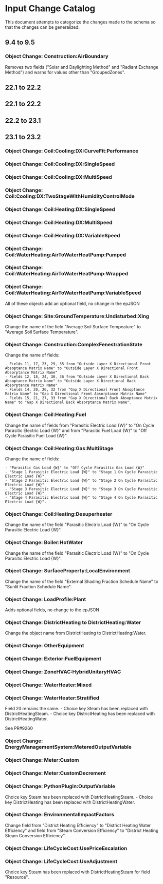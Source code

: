 # Input Change Catalog #

This document attempts to categorize the changes made to the schema so that the changes can be generalized.

## 9.4 to 9.5 ##

### Object Change: Construction:AirBoundary
Removes two fields ("Solar and Daylighting Method" and "Radiant Exchange Method") and warns for values other than "GroupedZones".

## 22.1 to 22.2 ##


## 22.1 to 22.2 ##


## 22.2 to 23.1 ##


## 23.1 to 23.2 ##

### Object Change: Coil:Cooling:DX:CurveFit:Performance
### Object Change: Coil:Cooling:DX:SingleSpeed
### Object Change: Coil:Cooling:DX:MultiSpeed
### Object Change: Coil:Cooling:DX:TwoStageWithHumidityControlMode
### Object Change: Coil:Heating:DX:SingleSpeed
### Object Change: Coil:Heating:DX:MultiSpeed
### Object Change: Coil:Heating:DX:VariableSpeed
### Object Change: Coil:WaterHeating:AirToWaterHeatPump:Pumped
### Object Change: Coil:WaterHeating:AirToWaterHeatPump:Wrapped
### Object Change: Coil:WaterHeating:AirToWaterHeatPump:VariableSpeed

All of these objects add an optional field, no change in the epJSON

### Object Change: Site:GroundTemperature:Undisturbed:Xing
Change the name of the field "Average Soil Surface Tempeature" to "Average Soil Surface Temperature".





### Object Change: Construction:ComplexFenestrationState
Change the name of fields:

    - Fields 11, 17, 23, 29, 35 from "Outside Layer X Directional Front Absoptance Matrix Name" to "Outside Layer X Directional Front Absorptance Matrix Name"
    - Fields 12, 18, 24, 30, 36 from "Outside Layer X Directional Back Absoptance Matrix Name" to "Outside Layer X Directional Back Absorptance Matrix Name"
    - Fields 14, 20, 26, 32 from "Gap X Directional Front Absoptance Matrix Name" to "Gap X Directional Front Absorptance Matrix Name"
    - Fields 15, 21, 27, 33 from "Gap X Directional Back Absoptance Matrix Name" to "Gap X Directional Back Absorptance Matrix Name".

### Object Change: Coil:Heating:Fuel
Change the name of fields from "Parasitic Electric Load {W}" to "On Cycle Parasitic Electric Load {W}" and from "Parasitic Fuel Load {W}" to "Off Cycle Parasitic Fuel Load {W}".

### Object Change: Coil:Heating:Gas:MultiStage
Change the name of fields:

    - "Parasitic Gas Load {W}" to "Off Cycle Parasitic Gas Load {W}"
    - "Stage 1 Parasitic Electric Load {W}" to "Stage 1 On Cycle Parasitic Electric Load {W}"
    - "Stage 2 Parasitic Electric Load {W}" to "Stage 2 On Cycle Parasitic Electric Load {W}"
    - "Stage 3 Parasitic Electric Load {W}" to "Stage 3 On Cycle Parasitic Electric Load {W}"
    - "Stage 4 Parasitic Electric Load {W}" to "Stage 4 On Cycle Parasitic Electric Load {W}".

### Object Change: Coil:Heating:Desuperheater
Change the name of the field "Parasitic Electric Load {W}" to "On Cycle Parasitic Electric Load {W}".

### Object Change: Boiler:HotWater
Change the name of the field "Parasitic Electric Load {W}" to "On Cycle Parasitic Electric Load {W}".

### Object Change: SurfaceProperty:LocalEnvironment
Change the name of the field "External Shading Fraction Schedule Name" to "Sunlit Fraction Schedule Name".

### Object Change: LoadProfile:Plant
Adds optional fields, no change to the epJSON

### Object Change: DistrictHeating to DistrictHeating:Water
Change the object name from DistrictHeating to DistrictHeating:Water.

### Object Change: OtherEquipment
### Object Change: Exterior:FuelEquipment
### Object Change: ZoneHVAC:HybridUnitaryHVAC
### Object Change: WaterHeater:Mixed


### Object Change: WaterHeater:Stratified
Field 20 remains the same. - Choice key Steam has been replaced with DistrictHeatingSteam. - Choice key DistrictHeating has been replaced with DistrictHeatingWater.

See PR#9260

### Object Change: EnergyManagementSystem:MeteredOutputVariable
### Object Change: Meter:Custom
### Object Change: Meter:CustomDecrement
### Object Change: PythonPlugin:OutputVariable
Choice key Steam has been replaced with DistrictHeatingSteam. - Choice key DistrictHeating has been replaced with DistrictHeatingWater.

### Object Change: EnvironmentalImpactFactors
Change field from "District Heating Efficiency" to "District Heating Water Efficiency" and field from "Steam Conversion Efficiency" to "District Heating Steam Conversion Efficiency".

### Object Change: LifeCycleCost:UsePriceEscalation
### Object Change: LifeCycleCost:UseAdjustment
Choice key Steam has been replaced with DistrictHeatingSteam for field "Resource".